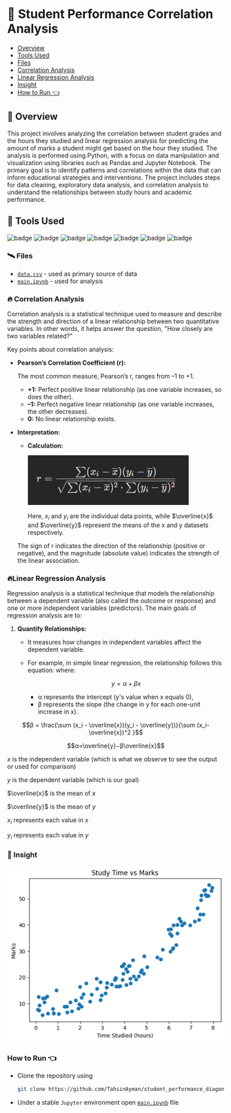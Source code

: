 # 🌄 Student Performance Correlation Analysis

- [Overview](#-overview)
- [Tools Used](#-tools-used)
- [Files](#️-files)
- [Correlation Analysis](#-correlation-analysis)
- [Linear Regression Analysis](#-linear-regression-analysis)
- [Insight](#-insight)
- [How to Run 👈](#how-to-run-)

## 🚀 Overview

This project involves analyzing the correlation between student grades and the hours they studied and linear regression analysis for predicting the amount of marks a student might get based on the hour they studied. The analysis is performed using Python, with a focus on data manipulation and visualization using libraries such as Pandas and Jupyter Notebook. The primary goal is to identify patterns and correlations within the data that can inform educational strategies and interventions. The project includes steps for data cleaning, exploratory data analysis, and correlation analysis to understand the relationships between study hours and academic performance.


## 💼 Tools Used

![badge](https://img.shields.io/badge/git-%23F05033.svg?style=for-the-badge&logo=git&logoColor=white)
![badge](https://img.shields.io/badge/github-%23121011.svg?style=for-the-badge&logo=github&logoColor=white)
![badge](https://img.shields.io/badge/windows-%230078D6.svg?style=for-the-badge&logo=windows&logoColor=white)
![badge](https://img.shields.io/badge/vscode-%23007ACC.svg?style=for-the-badge&logo=visual-studio-code&logoColor=white)
![badge](https://img.shields.io/badge/python-%233776AB.svg?style=for-the-badge&logo=python&logoColor=white)
![badge](https://img.shields.io/badge/pandas-%23150458.svg?style=for-the-badge&logo=pandas&logoColor=white)
![badge](https://img.shields.io/badge/jupyter-%23F37626.svg?style=for-the-badge&logo=jupyter&logoColor=white)

### 🛰️ Files

- [`data.csv`](./data/data.csv) - used as primary source of data
- [`main.ipynb`](./src/main.ipynb) - used for analysis

### 🔥 Correlation Analysis

Correlation analysis is a statistical technique used to measure and describe the strength and direction of a linear relationship between two quantitative variables. In other words, it helps answer the question, "How closely are two variables related?"

Key points about correlation analysis:

- **Pearson’s Correlation Coefficient (r):**
    
    The most common measure, Pearson’s r, ranges from –1 to +1.
    
    - **+1:** Perfect positive linear relationship (as one variable increases, so does the other).
    - **–1:** Perfect negative linear relationship (as one variable increases, the other decreases).
    - **0:** No linear relationship exists.
- **Interpretation:**
    - **Calculation:**
        
        ![eq](./assets/formula.png)

        Here, $x_i$ and $y_i$  are the individual data points, while $\overline{x}$ and  $\overline{y}$ represent the means of the x and y datasets respectively.
        
    
    The sign of r indicates the direction of the relationship (positive or negative), and the magnitude (absolute value) indicates the strength of the linear association.

### 🔥Linear Regression Analysis

Regression analysis is a statistical technique that models the relationship between a dependent variable (also called the outcome or response) and one or more independent variables (predictors). The main goals of regression analysis are to:

1. **Quantify Relationships:**
    - It measures how changes in independent variables affect the dependent variable.
    - For example, in simple linear regression, the relationship follows this equation:
    where:
        
        ```math
        y = α + βx
        ```
        
        - α represents the intercept (y's value when x equals 0),
        - β represents the slope (the change in y for each one-unit increase in x).

```math 
β = \frac{\sum (x_i - \overline{x})(y_i - \overline{y})}{\sum (x_i-\overline{x})^2 }
```

```math
α=\overline{y}−β\overline{x}
```

$x$ is the independent variable (which is what we observe to see the output or used for comparison)

$y$ is the dependent variable (which is our goal)

$\overline{x}$ is the mean of $x$

$\overline{y}$ is the mean of $y$

$x_i$ represents each value in $x$

$y_i$ represents each value in $y$

### 📖 Insight
![chart](./assets/insight.png)

### How to Run 👈
- Clone the repository using 
    ```bash
    git clone https://github.com/TahsinAyman/student_performance_diagonistic_analysis.git
    ```
- Under a stable `Jupyter` environment open [`main.ipynb`](./src/main.ipynb) file
